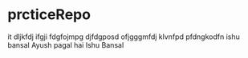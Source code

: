 # prcticeRepo
it
dljkfdj
ifgji
fdgfojmpg
djfdgposd
ofjgggmfdj
klvnfpd
pfdngkodfn
ishu bansal
Ayush pagal hai
Ishu
Bansal

